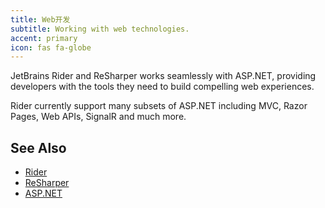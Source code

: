 ```yaml
---
title: Web开发
subtitle: Working with web technologies.
accent: primary
icon: fas fa-globe
---
```


JetBrains Rider and ReSharper works seamlessly with ASP.NET, providing developers with the tools they need to build compelling web experiences.

Rider currently support many subsets of ASP.NET including MVC, Razor Pages, Web APIs, SignalR and much more.

## See Also
- [Rider](https://www.jetbrains.com/rider/)
- [ReSharper](https://www.jetbrains.com/resharper/)
- [ASP.NET](https://dotnet.microsoft.com/apps/aspnet)
